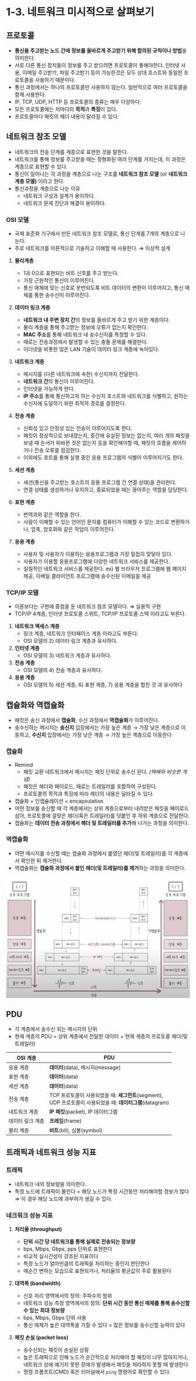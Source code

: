 # 1-3. 네트워크 미시적으로 살펴보기

## 프로토콜

- **통신을 주고받는 노드 간에 정보를 올바르게 주고받기 위해 합의된 규칙이나 방법**을 의미한다.
- 서로 다른 통신 장치들이 정보를 주고 받으려면 프로토콜이 통해야한다. 인터넷 사용, 이메일 주고받기, 파일 주고받기 등이 가능한것은 모두 상대 호스트와 동일한 프로토콜을 사용하기 때문이다.
- 통신 과정에서는 하나의 프로토콜만 사용하지 않는다. 일반적으로 여러 프로토콜을 함께 사용한다.
- IP, TCP, UDP, HTTP 등 프로토콜의 종류는 매우 다양하다.
- 모든 프로토콜에는 저마다의 **목적**과 **특징**이 있다.
- 프로토콜마다 패킷의 헤더 내용이 달라질 수 있다.

## 네트워크 참조 모델

- 네트워크의 전송 단계를 계층으로 표현한 것을 말한다.
- 네트워크를 통해 정보를 주고받을 때는 정형화된 여러 단계를 거치는데, 이 과정은 계층으로 표현할 수 있다.
- 통신이 일어나는 각 과정을 계층으로 나눈 구조를 **네트워크 참조 모델** (or **네트워크 계층 모델)** 이라고 한다.
- 통신과정을 계층으로 나눈 이유
    - 네트워크 구성과 설계가 용이하다.
    - 네트워크 문제 진단과 해결이 용이하다.

### OSI 모델

- 국제 표준화 기구에서 만든 네트워크 참조 모델로, 통신 단계를 7개의 계층으로 나눈다.
- 주로 네트워크를 이론적으로 기술하고 이해할 때 사용한다. ⇒ 이상적 설계

1. **물리계층**
    - 1과 0으로 표현되는 비트 신호를 주고 받는다.
    - 가장 근원적인 통신이 이루어진다.
    - 통신 매체에 맞는 신호로 운반되도록 비트 데이터의 변환이 이루어지고, 통신 매체를 통한 송수신이 이루어진다.

1. **데이터 링크 계층**
    - **네트워크 내 주변 장치 간**의 정보를 올바르게 주고 받기 위한 계층이다.
    - 물리 계층을 통해 주고받는 정보에 오류가 없는지 확인한다.
    - **MAC 주소**를 통해 네트워크 내 송수신지를 특정할 수 있다.
    - 때로는 전송과정에서 발생할 수 있는 충돌 문제를 해결한다.
    - 이더넷을 비롯한 많은 LAN 기술이 데이터 링크 계층에 녹아있다.
    
2. **네트워크 계층**
    - 메시지를 (다른 네트워크에 속한) 수신지까지 전달한다.
    - **네트워크 간**의 통신이 이루어진다.
    - 인터넷을 가능하게 한다.
    - **IP 주소**를 통해 통신하고자 하는 수신지 호스트와 네트워크를 식별하고, 원하는 수신지에 도달하기 위한 최적의 경로를 결정한다.
    
3. **전송 계층**
    - 신뢰성 있고 안정성 있는 전송이 이루어지도록 한다.
    - 패킷이 정상적으로 보내졌는지, 중간에 유실된 정보는 없는지, 여러 개의 패킷을 보낼 때 순서가 뒤바뀐 것은 없는지 등을 확인해야할 때, 패킷의 흐름을 제어하거나 전송 오류를 점검한다.
    - 이외에도 포트를 통해 실행 중인 응용 프로그램의 식별이 이루어지기도 한다.
    
4. **세션 계층**
    - 세션(통신을 주고받는 호스트의 응용 프로그램 간 연결 상태)을 관리한다.
    - 연결 상태를 생성하거나 유지하고, 종료되었을 때는 끊어주는 역할을 담당한다.
    
5. **표현 계층**
    - 번역과와 같은 역할을 한다.
    - 사람이 이해할 수 있는 언어인 문자를 컴퓨터가 이해할 수 있는 코드로 변환하거나, 압축, 암호화와 같은 작업이 이루어진다.
    
6. **응용 계층**
    - 사용자 및 사용자가 이용하는 응용프로그램과 가장 밀접히 맞닿아 있다.
    - 사용자가 이용할 응용프로그램에 다양한 네트워크 서비스를 제공한다.
    - 실질적인 네트워크 서비스를 제공한다. 
    ex) 웹 브라우저 프로그램에 웹 페이지 제공, 이베일 클라이언트 프로그램에 송수신된 이메일을 제공
    

### TCP/IP 모델

- 이론보다는 구현에 중점을 둔 네트워크 참조 모델이다. ⇒ 실용적 구현
- TCP/IP 4계층, 인터넷 프로토콜 스위트, TCP/IP 프로토콜 스택 이라고도 부른다.

1. **네트워크 액세스 계층**
    - 링크 계층, 네트워크 인터페이스 계층 이라고도 부른다.
    - OSI 모델의 2) 데이터 링크 계층과 유사하다.
2. **인터넷 계층**
    - OSI 모델의 3) 네트워크 계층과 유사하다.
3. **전송 계층**
    - OSI 모델의 4) 전송 계층과 유사하다.
4. **응용 계층** 
    - OSI 모델의 5) 세션 계층, 6) 표현 계층, 7) 응용 계층을 합친 것 과 유사하다
   

## 캡슐화와 역캡슐화

- 패킷은 송신 과정에서 **캡슐화**, 수신 과정에서 **역캡슐화**가 이루어진다.
- 송수신하는 메시지는 **송신지** 입장에서는 가장 높은 계층 → 가장 낮은 계층으로 이동하고, **수신지** 입장에서는 가장 낮은 계층 → 가장 높은 계층으로 이동한다

### 캡슐화
- Remind
    - 패킷 교환 네트워크에서 메시지는 패킷 단위로 송수신 된다. *(택배와 비슷한 개념)*
    - 패킷은 헤더와 페이로드, 때로는 트레일러를 포함하여 구성된다.
    - 프로토콜의 목적과 특징에 따라 헤더의 내용은 달라질 수 있다.
- 캡슐화 = 인캡슐레이션 = encapsulation
- 어떤 정보를 송신할 때 각 계층에서는 상위 계층으로부터 내려받은 패킷을 페이로드 삼아, 프로토콜에 걸맞은 헤더(혹은 트레일러)를 덧붙인 후 하위 계층으로 전달한다.
- 캡슐화는 **데이터 전송 과정에서 헤더 및 트레일러를 추가**해 나가는 과정을 의미한다.

### 역캡슐화

- 어떤 메시지를 수신할 때는 캡슐화 과정에서 붙였던 헤더(및 트레일러)를 각 계층에서 확인한 뒤 제거한다.
- 역캡슐화는 **캡슐화 과정에서 붙인 헤더(및 트레일러)를 제거**하는 과정을 의미한다.

![Image](/Network/image/1.png)


## PDU

- 각 계층에서 송수신 되는 메시지의 단위
- 현재 계층의 PDU = 상위 계층에서 전달한 데이터 + 현재 계층의 프로토콜 헤더(및 트레일러)

| OSI 계층 | PDU |
| --- | --- |
| 응용 계층 | **데이터**(data), 메시지(message) |
| 표현 계층 | **데이터**(data) |
| 세션 계층 | **데이터**(data) |
| 전송 계층 | TCP 프로토콜이 사용되었을 때: **세그먼트**(segment), <br>UDP 프로토콜이 사용되었을 때: **데이터그램**(datagram) |
| 네트워크 계층 | **IP 패킷**(packet), IP 데이터그램 |
| 데이터 링크 계층 | **프레임**(frame) |
| 물리 계층 | **비트**(bit), 심볼(symbol) |

## 트래픽과 네트워크 성능 지표

### **트래픽**

- 네트워크 내의 정보량을 의미한다.
- 특정 노드에 트래픽이 몰린다 = 해당 노드가 특정 시간동안 처리해야할 정보가 많다
  ⇒ 이 경우 해당 노드에 과부하가 생길 수 있다.
    

### 네크워크 성능 지표

1. **처리율 (throughput)**
    - **단위 시간 당 네트워크를 통해 실제로 전송되는 정보량**
    - bps, Mbps, Gbps, pps 단위로 표현한다
    - 비교적 실시간성이 강조된 지표이다
    - 특정 노드가 얼마만큼의 트래픽을 처리하는 중인지 판단한다
    - 매순간 변하는 모습으로 표현되거나, 처리율의 평균값이 주로 활용된다
  
2. **대역폭 (bandwidth)**
    - 신호 처리 영역에서의 정의: 주파수의 범위
    - 네트워크 성능 측정 영역에서의 정의: **단위 시간 동안 통신 매체를 통해 송수신할 수 있는 최대 정보량**
    - bps, Mbps, Gbps 단위 사용
    - 통신 매체가 높은 대역폭을 가질 수 있다 = 많은 정보를 송수신할 능력이 있다
      
3. **패킷 손실 (packet loss)**
    - 송수신되는 패킷이 손실된 상황
    - 높은 트래픽으로 인해 노드가 순간적으로 처리해야 할 패킷이 너무 많아지거나, 네트워크 상에 예기치 못한 장애가 발생해서 패킷을 처리하지 못할 때 발생한다
    - 명령 프롬프트(CMD) 혹은 터미널에서 `ping` 명령어로 확인할 수 있다.
